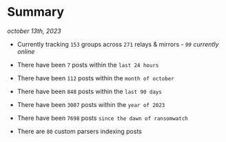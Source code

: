 
# Summary
_october 13th, 2023_

- Currently tracking `153` groups across `271` relays & mirrors - _`99` currently online_

- There have been `7` posts within the `last 24 hours`

- There have been `112` posts within the `month of october`

- There have been `848` posts within the `last 90 days`

- There have been `3007` posts within the `year of 2023`

- There have been `7698` posts `since the dawn of ransomwatch`

- There are `80` custom parsers indexing posts
